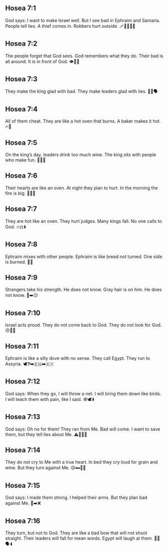 ## Hosea 7:1
God says: I want to make Israel well. But I see bad in Ephraim and Samaria. People tell lies. A thief comes in. Robbers hurt outside. 🩹👀🚪🧑‍🦲
## Hosea 7:2
The people forget that God sees. God remembers what they do. Their bad is all around. It is in front of God. 👁️🧠🔄
## Hosea 7:3
They make the king glad with bad. They make leaders glad with lies. 👑😕🗣️
## Hosea 7:4
All of them cheat. They are like a hot oven that burns. A baker makes it hot. 🔥🥖
## Hosea 7:5
On the king’s day, leaders drink too much wine. The king sits with people who make fun. 🍷👑😵
## Hosea 7:6
Their hearts are like an oven. At night they plan to hurt. In the morning the fire is big. 🌙🔥🌅
## Hosea 7:7
They are hot like an oven. They hurt judges. Many kings fall. No one calls to God. 🔥⚖️⬇️
## Hosea 7:8
Ephraim mixes with other people. Ephraim is like bread not turned. One side is burned. 🥖🔥
## Hosea 7:9
Strangers take his strength. He does not know. Gray hair is on him. He does not know. 🧓➡️😕
## Hosea 7:10
Israel acts proud. They do not come back to God. They do not look for God. 😠🚫🙏
## Hosea 7:11
Ephraim is like a silly dove with no sense. They call Egypt. They run to Assyria. 🕊️❓➡️🇪🇬➡️🇸🇾
## Hosea 7:12
God says: When they go, I will throw a net. I will bring them down like birds. I will teach them with pain, like I said. 🕸️🕊️⬇️
## Hosea 7:13
God says: Oh no for them! They ran from Me. Bad will come. I want to save them, but they tell lies about Me. ⚠️🏃‍♂️❌
## Hosea 7:14
They do not cry to Me with a true heart. In bed they cry loud for grain and wine. But they turn against Me. 😢🛏️🌾🍷
## Hosea 7:15
God says: I made them strong. I helped their arms. But they plan bad against Me. 💪➡️❌
## Hosea 7:16
They turn, but not to God. They are like a bad bow that will not shoot straight. Their leaders will fall for mean words. Egypt will laugh at them. 🎯❌🗣️⬇️
